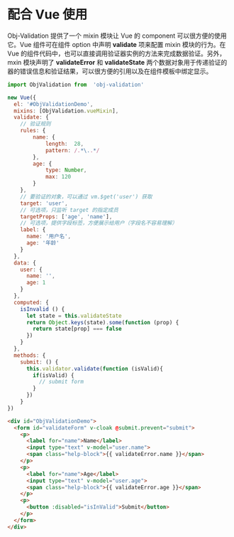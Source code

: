 # 配合 Vue 使用
Obj-Validation 提供了一个 mixin 模块让 Vue 的 component 可以很方便的使用它。Vue 组件可在组件 option 中声明 **validate** 项来配置 mixin 模块的行为。在 Vue 的组件代码中，也可以直接调用验证器实例的方法来完成数据验证。另外，mxin 模块声明了 **validateError** 和 **validateState** 两个数据对象用于传递验证的器的错误信息和验证结果，可以很方便的引用以及在组件模板中绑定显示。

```javascript
import ObjValidation from  'obj-validation'

new Vue({
  el: '#ObjValidationDemo',
  mixins: [ObjValidation.vueMixin],
  validate: {
    // 验证规则
    rules: {
        name: {
            length:  28,
            pattern: /.*\..*/
        },
        age: {
            type: Number,
            max: 120
        }
    },
    // 要验证的对象，可以通过 vm.$get('user') 获取
    target: 'user',
    // 可选项，只监听 target 的指定成员
    targetProps: ['age', 'name'],
    // 可选项，提供字段标签，方便展示给用户（字段名不容易理解）
    label: {
      name: '用户名',
      age: '年龄'
    }
  },
  data: {
    user: {
      name: '',
      age: 1
    }
  },
  computed: {
    isInvalid () {
      let state = this.validateState
      return Object.keys(state).some(function (prop) {
        return state[prop] === false
      })
    }
  },
  methods: {
    submit: () {
      this.validator.validate(function (isValid){
        if(isValid) {
          // submit form
        }
      })
    }
})
```

```html
<div id="ObjValidationDemo">
  <form id="validateForm" v-cloak @submit.prevent="submit">
    <p>
      <label for="name">Name</label>
      <input type="text" v-model="user.name">
      <span class="help-block">{{ validateError.name }}</span>
    </p>
    <p>
      <label for="name">Age</label>
      <input type="text" v-model="user.age">
      <span class="help-block">{{ validateError.age }}</span>
    </p>
    <p>
      <button :disabled="isInValid">Submit</button>
    </p>
  </form>
</div>
```

